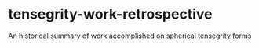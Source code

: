 tensegrity-work-retrospective
=============================

An historical summary of work accomplished on spherical tensegrity forms
